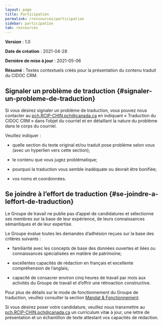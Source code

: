 ```yaml
---
layout: page
title: Participation
permalink: /ressources/participation
sidebar: participation
tab: ressources
---
```


**Version** : 1.0

**Date de création** : 2021-04-28

**Dernière de mise à jour** : 2021-05-06

**Résumé** : Textes contextuels créés pour la présentation du contenu traduit du CIDOC CRM.

## Signaler un problème de traduction {#signaler-un-probleme-de-traduction}

Si vous désirez signaler un problème de traduction, vous pouvez nous contacter au [pch.RCIP-CHIN.pch@canada.ca](mailto:pch.RCIP-CHIN.pch@canada.ca) en indiquant « Traduction du CIDOC CRM » dans l’objet du courriel et en détaillant la nature du problème dans le corps du courriel.

Veuillez indiquer :

  - quelle section du texte original et/ou traduit pose problème selon vous (avec un hyperlien vers cette section);

  - le contenu que vous jugez problématique;

  - pourquoi la traduction vous semble inadéquate ou devrait être bonifiée;

  - vos noms et coordonnées.

## Se joindre à l’effort de traduction {#se-joindre-a-leffort-de-traduction}

Le Groupe de travail ne publie pas d’appel de candidatures et sélectionne ses membres sur la base de leur expérience, de leurs connaissances sémantiques et de leur expertise.

Le Groupe évalue toutes les demandes d’adhésion reçues sur la base des critères suivants :

  - familiarité avec les concepts de base des données ouvertes et liées ou connaissances spécialisées en matière de patrimoine;

  - excellentes capacités de rédaction en français et excellente compréhension de l’anglais;

  - capacité de consacrer environ cinq heures de travail par mois aux activités du Groupe de travail et d’offrir une rétroaction constructive.

Pour plus de détails sur le mode de fonctionnement du Groupe de traduction, veuillez consulter la section [Mandat & Fonctionnement](https://chin-rcip.github.io/cidoc_crm_fr-ca/ressources/mandat-fonctionnement).

Si vous désirez poser votre candidature, veuillez nous transmettre au [pch.RCIP-CHIN.pch@canada.ca](mailto:pch.RCIP-CHIN.pch@canada.ca) un curriculum vitæ à jour, une lettre de présentation et un échantillon de texte attestant vos capacités de rédaction.
